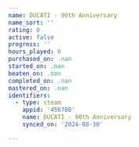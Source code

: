 ```yaml
---
name: DUCATI - 90th Anniversary
name_sort: ''
rating: 0
active: false
progress: ''
hours_played: 0
purchased_on: .nan
started_on: .nan
beaten_on: .nan
completed_on: .nan
mastered_on: .nan
identifiers:
  - type: steam
    appid: '456780'
    name: DUCATI - 90th Anniversary
    synced_on: '2024-08-30'

---
```

